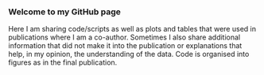 ### Welcome to my GitHub page
Here I am sharing code/scripts as well as plots and tables that were used in publications where I am a co-author. 
Sometimes I also share additional information that did not make it into the publication or explanations that help, in my opinion, the understanding of the data.
Code is organised into figures as in the final publication.


<!--
**fpauler/fpauler** is a ✨ _special_ ✨ repository because its `README.md` (this file) appears on your GitHub profile.

Here are some ideas to get you started:

- 🔭 I’m currently working on ...
- 🌱 I’m currently learning ...
- 👯 I’m looking to collaborate on ...
- 🤔 I’m looking for help with ...
- 💬 Ask me about ...
- 📫 How to reach me: ...
- 😄 Pronouns: ...
- ⚡ Fun fact: ...
-->
